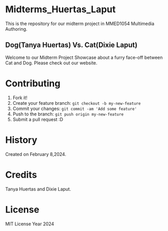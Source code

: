 # Midterms_Huertas_Laput
This is the repository for our midterm project in MMED1054 Multimedia Authoring.

## Dog(Tanya Huertas) Vs. Cat(Dixie Laput)

Welcome to our Midterm Project Showcase about a furry face-off between Cat and Dog. Please check out our website.

# Contributing
1. Fork it!
2. Create your feature branch: `git checkout -b my-new-feature`
3. Commit your changes: `git commit -am 'Add some feature'`
4. Push to the branch: `git push origin my-new-feature`
5. Submit a pull request :D

# History
Created on February 8,2024.

# Credits
Tanya Huertas and Dixie Laput.

# License 
MIT License Year 2024